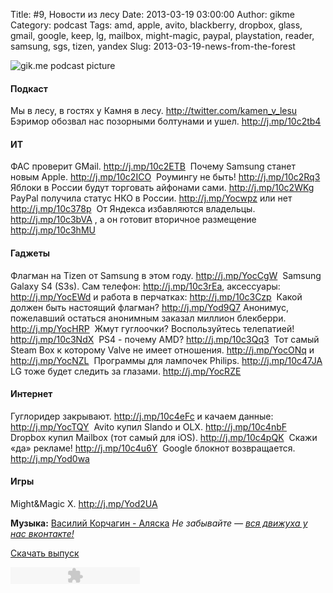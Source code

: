 Title: #9, Новости из лесу
Date: 2013-03-19 03:00:00
Author: gikme
Category: podcast
Tags: amd, apple, avito, blackberry, dropbox, glass, gmail, google, keep, lg, mailbox, might-magic, paypal, playstation, reader, samsung, sgs, tizen, yandex
Slug: 2013-03-19-news-from-the-forest

![gik.me podcast picture](http://1.bp.blogspot.com/-Z-Y998izjr4/UUhPxssu2WI/AAAAAAAAJbY/kF7A7JRdLAs/s1600/gikme-pic-s01e09.jpg)

#### Подкаст

Мы в лесу, в гостях у Камня в лесу.
    <http://twitter.com/kamen_v_lesu> 
Бэримор обозвал нас позорными болтунами и ушел.
    <http://j.mp/10c2tb4> 

#### ИТ 

ФАС проверит GMail. <http://j.mp/10c2ETB> 
Почему Samsung станет новым Apple. <http://j.mp/10c2ICO> 
Роумингу не быть! <http://j.mp/10c2Rq3> 
Яблоки в России будут торговать айфонами сами.
    <http://j.mp/10c2WKg> 
PayPal получила статус НКО в России. <http://j.mp/Yocwpz> или нет
    <http://j.mp/10c378p> 
От Яндекса избавляются владельцы. <http://j.mp/10c3bVA> , а он
    готовит вторичное размещение <http://j.mp/10c3hMU> 

#### Гаджеты 

Флагман на Tizen от Samsung в этом году. <http://j.mp/YocCgW> 
Samsung Galaxy S4 (S3s). Сам телефон: <http://j.mp/10c3rEa>,
    аксессуары: <http://j.mp/YocEWd> и работа в перчатках:
    <http://j.mp/10c3Czp> 
Какой должен быть настоящий флагман? <http://j.mp/Yod9Q7>
Анонимус, пожелавший остаться анонимным заказал миллион блекберри.
    <http://j.mp/YocHRP> 
Жмут гуглоочки? Воспользуйтесь телепатией! <http://j.mp/10c3NdX> 
PS4 - почему AMD? <http://j.mp/10c3Qq3> 
Тот самый Steam Box к которому Valve не имеет отношения.
    <http://j.mp/YocONq> и <http://j.mp/YocNZL> 
Программы для лампочек Philips. <http://j.mp/10c47JA> 
LG тоже будет следить за глазами. <http://j.mp/YocRZE> 

#### Интернет 

Гуглоридер закрывают. <http://j.mp/10c4eFc> и качаем данные:
    <http://j.mp/YocTQY> 
Avito купил Slando и OLX. <http://j.mp/10c4nbF> 
Dropbox купил Mailbox (тот самый для iOS). <http://j.mp/10c4pQK> 
Скажи «да» рекламе! <http://j.mp/10c4u6Y> 
Google блокнот возвращается. <http://j.mp/Yod0wa> 

#### Игры 

Might&Magic X. <http://j.mp/Yod2UA>

**Музыка:** [Василий Корчагин - Аляска](http://vk.com/bacc3)
*Не забывайте — [вся движуха у нас вконтакте!](http://vk.com/gikme)*

[Скачать
выпуск](http://static.qnub.ru/gik.me/mp3/s01/00009-news-from-forest.mp3)

<embed type="application/x-shockwave-flash" src="http://assets.tumblr.com/swf/audio_player.swf?audio_file=http%3A%2F%2Fstatic.qnub.ru%2Fgik.me%2Fmp3%2Fs01%2F00009-news-from-forest.mp3&amp;color=FFFFFF" height="27" width="207" quality="best" wmode="opaque">
</embed>

